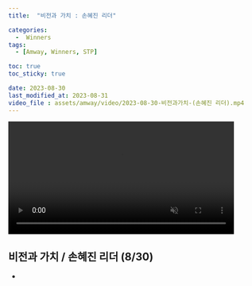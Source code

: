 ```yaml
---
title:  "비전과 가치 : 손혜진 리더" 

categories:
  -  Winners
tags:
  - [Amway, Winners, STP]

toc: true
toc_sticky: true

date: 2023-08-30
last_modified_at: 2023-08-31
video_file : assets/amway/video/2023-08-30-비전과가치-(손혜진 리더).mp4
---
```



<video width="90%" muted autoplay controls>
    <source src="{{ page.video_file | relative_url }}" type="video/mp4">
</video>



## 비전과 가치 / 손혜진 리더 (8/30)

+ 